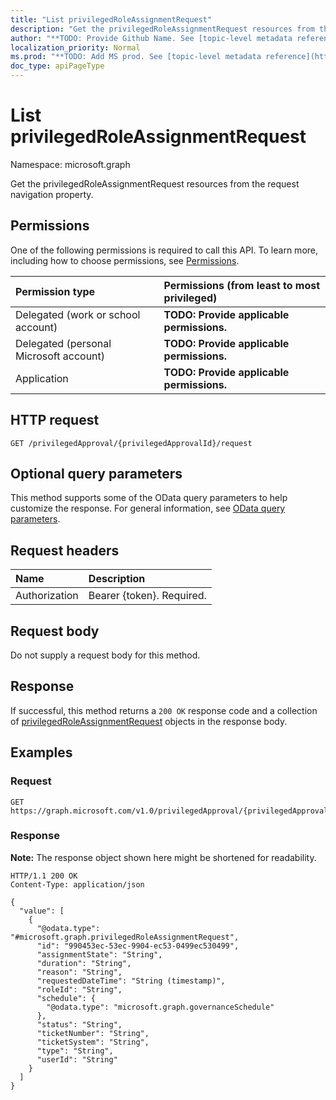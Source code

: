 ```yaml
---
title: "List privilegedRoleAssignmentRequest"
description: "Get the privilegedRoleAssignmentRequest resources from the request navigation property."
author: "**TODO: Provide Github Name. See [topic-level metadata reference](https://msgo.azurewebsites.net/add/document/guidelines/metadata.html#topic-level-metadata)**"
localization_priority: Normal
ms.prod: "**TODO: Add MS prod. See [topic-level metadata reference](https://msgo.azurewebsites.net/add/document/guidelines/metadata.html#topic-level-metadata)**"
doc_type: apiPageType
---
```


# List privilegedRoleAssignmentRequest
Namespace: microsoft.graph



Get the privilegedRoleAssignmentRequest resources from the request navigation property.

## Permissions
One of the following permissions is required to call this API. To learn more, including how to choose permissions, see [Permissions](/graph/permissions-reference).

|Permission type|Permissions (from least to most privileged)|
|:---|:---|
|Delegated (work or school account)|**TODO: Provide applicable permissions.**|
|Delegated (personal Microsoft account)|**TODO: Provide applicable permissions.**|
|Application|**TODO: Provide applicable permissions.**|

## HTTP request

<!-- {
  "blockType": "ignored"
}
-->
``` http
GET /privilegedApproval/{privilegedApprovalId}/request
```

## Optional query parameters
This method supports some of the OData query parameters to help customize the response. For general information, see [OData query parameters](/graph/query-parameters).

## Request headers
|Name|Description|
|:---|:---|
|Authorization|Bearer {token}. Required.|

## Request body
Do not supply a request body for this method.

## Response

If successful, this method returns a `200 OK` response code and a collection of [privilegedRoleAssignmentRequest](../resources/privilegedroleassignmentrequest.md) objects in the response body.

## Examples

### Request
<!-- {
  "blockType": "request",
  "name": "list_privilegedroleassignmentrequest"
}
-->
``` http
GET https://graph.microsoft.com/v1.0/privilegedApproval/{privilegedApprovalId}/request
```


### Response
**Note:** The response object shown here might be shortened for readability.
<!-- {
  "blockType": "response",
  "truncated": true,
  "@odata.type": "Collection(microsoft.graph.privilegedRoleAssignmentRequest)"
}
-->
``` http
HTTP/1.1 200 OK
Content-Type: application/json

{
  "value": [
    {
      "@odata.type": "#microsoft.graph.privilegedRoleAssignmentRequest",
      "id": "990453ec-53ec-9904-ec53-0499ec530499",
      "assignmentState": "String",
      "duration": "String",
      "reason": "String",
      "requestedDateTime": "String (timestamp)",
      "roleId": "String",
      "schedule": {
        "@odata.type": "microsoft.graph.governanceSchedule"
      },
      "status": "String",
      "ticketNumber": "String",
      "ticketSystem": "String",
      "type": "String",
      "userId": "String"
    }
  ]
}
```

